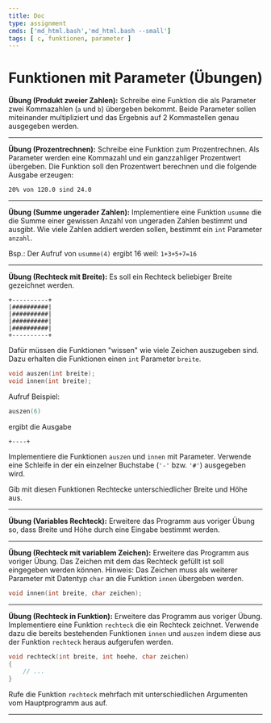 ```yaml
---
title: Doc
type: assignment
cmds: ['md_html.bash','md_html.bash --small']
tags: [ c, funktionen, parameter ]
---
```




# Funktionen mit Parameter (Übungen)



**Übung (Produkt zweier Zahlen):**
Schreibe eine Funktion die als Parameter zwei Kommazahlen (`a` und `b`) übergeben bekommt.
Beide Parameter sollen miteinander multipliziert und das Ergebnis auf 2 Kommastellen genau ausgegeben werden.



---

**Übung (Prozentrechnen):**
Schreibe eine Funktion zum Prozentrechnen. Als Parameter werden eine Kommazahl und ein ganzzahliger Prozentwert übergeben. Die Funktion soll den Prozentwert berechnen und die folgende Ausgabe erzeugen:

```
20% von 120.0 sind 24.0
```



---

**Übung (Summe ungerader Zahlen):**
Implementiere eine Funktion `usumme` die die Summe einer gewissen Anzahl von ungeraden Zahlen bestimmt und ausgibt. Wie viele Zahlen addiert werden sollen, bestimmt ein `int` Parameter `anzahl`.

Bsp.: Der Aufruf von `usumme(4)` ergibt $16$ weil: `1+3+5+7=16​`



---

**Übung (Rechteck mit Breite):**
Es soll ein Rechteck beliebiger Breite gezeichnet werden.

```
+----------+
|##########|
|##########|
|##########|
|##########|
+----------+
```

Dafür müssen die Funktionen "wissen" wie viele Zeichen auszugeben sind. Dazu erhalten die Funktionen einen `int` Parameter `breite`.

```c
void auszen(int breite);
void innen(int breite);
```

Aufruf Beispiel:
```c
auszen(6)
```

ergibt die Ausgabe

```
+----+
```

Implementiere die Funktionen `auszen` und `innen` mit Parameter. Verwende eine Schleife in der ein einzelner Buchstabe (`'-'` bzw. `'#'`) ausgegeben wird.

Gib mit diesen Funktionen Rechtecke unterschiedlicher Breite und Höhe aus.



---

**Übung (Variables Rechteck):**
Erweitere das Programm aus voriger Übung so, dass Breite und Höhe durch eine Eingabe bestimmt werden.



---

**Übung (Rechteck mit variablem Zeichen):**
Erweitere das Programm aus voriger Übung. Das Zeichen mit dem das Rechteck gefüllt ist soll eingegeben werden können. Hinweis: Das Zeichen muss als weiterer Parameter mit Datentyp `char` an die Funktion `innen` übergeben werden.

```c
void innen(int breite, char zeichen);
```



---

**Übung (Rechteck in Funktion):**
Erweitere das Programm aus voriger Übung. Implementiere eine Funktion `rechteck` die ein Rechteck zeichnet. Verwende dazu die bereits bestehenden Funktionen `innen` und `auszen` indem diese aus der Funktion `rechteck` heraus aufgerufen werden.

```c
void rechteck(int breite, int hoehe, char zeichen)
{
	// ...
}
```
Rufe die Funktion `rechteck` mehrfach mit unterschiedlichen Argumenten vom Hauptprogramm aus auf.



---
